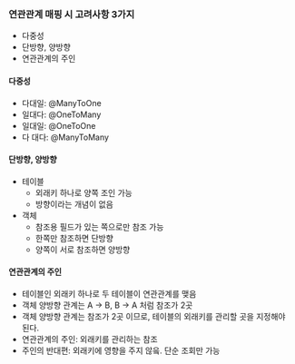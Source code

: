 ### 연관관계 매핑 시 고려사항 3가지

- 다중성
- 단방향, 양방향
- 연관관계의 주인

#### 다중성

- 다대일: @ManyToOne
- 일대다: @OneToMany
- 일대일: @OneToOne
- 다   대다: @ManyToMany

#### 단방향, 양방향

- 테이블
  - 외래키 하나로 양쪽 조인 가능
  - 방향이라는 개념이 없음
- 객체
  - 참조용 필드가 있는 쪽으로만 참조 가능
  - 한쪽만 참조하면 단방향
  - 양쪽이 서로 참조하면 양방향

#### 연관관계의 주인

- 테이블인 외래키 하나로 두 테이블이 연관관계를 맺음
- 객체 양방향 관계는 A -> B, B -> A 처럼 참조가 2곳
- 객체 양방향 관계는 참조가 2곳 이므로, 테이블의 외래키를 관리할 곳을 지정해야 된다.
- 연관관계의 주인: 외래키를 관리하는 참조
- 주인의 반대편: 외래키에 영향을 주지 않읔. 단순 조회만 가능

